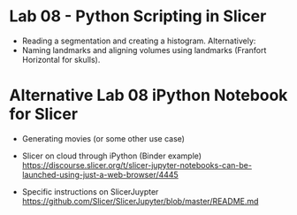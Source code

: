 # Lab 08 - Python Scripting in Slicer
* Reading a segmentation and creating a histogram.
Alternatively:
* Naming landmarks and aligning volumes using landmarks (Franfort Horizontal for skulls).


# Alternative Lab 08 iPython Notebook for Slicer
* Generating movies (or some other use case)

* Slicer on cloud through iPython (Binder example) https://discourse.slicer.org/t/slicer-jupyter-notebooks-can-be-launched-using-just-a-web-browser/4445
* Specific instructions on SlicerJuypter https://github.com/Slicer/SlicerJupyter/blob/master/README.md

